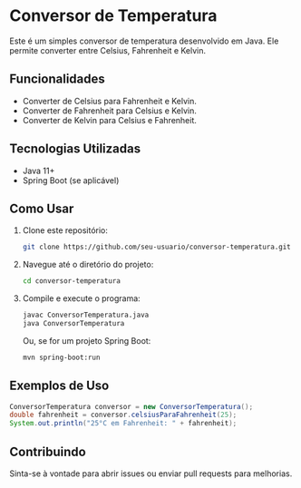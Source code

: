 # Conversor de Temperatura

Este é um simples conversor de temperatura desenvolvido em Java. Ele permite converter entre Celsius, Fahrenheit e Kelvin.

## Funcionalidades
- Converter de Celsius para Fahrenheit e Kelvin.
- Converter de Fahrenheit para Celsius e Kelvin.
- Converter de Kelvin para Celsius e Fahrenheit.

## Tecnologias Utilizadas
- Java 11+
- Spring Boot (se aplicável)

## Como Usar
1. Clone este repositório:
   ```sh
   git clone https://github.com/seu-usuario/conversor-temperatura.git
   ```
2. Navegue até o diretório do projeto:
   ```sh
   cd conversor-temperatura
   ```
3. Compile e execute o programa:
   ```sh
   javac ConversorTemperatura.java
   java ConversorTemperatura
   ```
   Ou, se for um projeto Spring Boot:
   ```sh
   mvn spring-boot:run
   ```

## Exemplos de Uso
```java
ConversorTemperatura conversor = new ConversorTemperatura();
double fahrenheit = conversor.celsiusParaFahrenheit(25);
System.out.println("25°C em Fahrenheit: " + fahrenheit);
```

## Contribuindo
Sinta-se à vontade para abrir issues ou enviar pull requests para melhorias.


